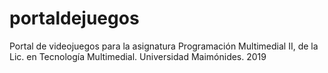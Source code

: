 # portaldejuegos
Portal de videojuegos para la asignatura Programación Multimedial II, de la Lic. en Tecnología Multimedial. Universidad Maimónides. 2019
